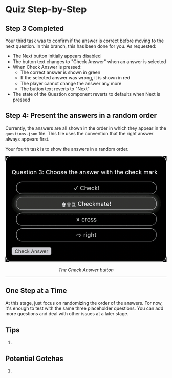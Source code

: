 # Quiz Step-by-Step

## Step 3 Completed

Your third task was to confirm if the answer is correct before moving to the next question. In this branch, this has been done for you. As requested:

* The Next button initially appears disabled
* The button text changes to "Check Answer" when an answer is selected
* When Check Answer is pressed:
  - The correct answer is shown in green
  - If the selected answer was wrong, it is shown in red
  - The player cannot change the answer any more
  - The button text reverts to "Next"
* The state of the Question component reverts to defaults when Next is pressed 

## Step 4: Present the answers in a random order

Currently, the answers are all shown in the order in which they appear in the `questions.json` file. This file uses the convention that the right answer always appears first.

Your fourth task is to show the answers in a random order.

![The Check Answer button](img/checkAnswer.png)
*<p align="center">The Check Answer button</p>*

---

## One Step at a Time

At this stage, just focus on randomizing the order of the answers. For now, it's enough to test with the same three placeholder questions. You can add more questions and deal with other issues at a later stage.

## Tips

1. 


## Potential Gotchas

1. 

